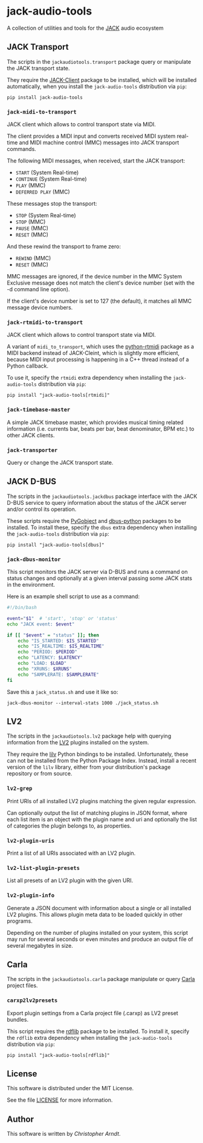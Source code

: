 # jack-audio-tools

A collection of utilities and tools for the [JACK] audio ecosystem


## JACK Transport

The scripts in the `jackaudiotools.transport` package query or manipulate the
JACK transport state.

They require the [JACK-Client] package to be installed, which will be installed
automatically, when you install the `jack-audio-tools` distribution via `pip`:

    pip install jack-audio-tools


### `jack-midi-to-transport`

JACK client which allows to control transport state via MIDI.

The client provides a MIDI input and converts received MIDI system real-time
and MIDI machine control (MMC) messages into JACK transport commands.

The following MIDI messages, when received, start the JACK transport:

* `START` (System Real-time)
* `CONTINUE` (System Real-time)
* `PLAY` (MMC)
* `DEFERRED PLAY` (MMC)

These messages stop the transport:

* `STOP` (System Real-time)
* `STOP` (MMC)
* `PAUSE` (MMC)
* `RESET` (MMC)

And these rewind the transport to frame zero:

* `REWIND` (MMC)
* `RESET` (MMC)

MMC messages are ignored, if the device number in the MMC System Exclusive
message does not match the client's device number (set with the -d command
line option).

If the client's device number is set to 127 (the default), it matches all
MMC message device numbers.


### `jack-rtmidi-to-transport`

JACK client which allows to control transport state via MIDI.

A variant of `midi_to_transport`, which uses the [python-rtmidi] package
as a MIDI backend instead of JACK-Cleint, which is slightly more efficient,
because MIDI input processing is happening in a C++ thread instead of a
Python callback.

To use it, specify the `rtmidi` extra dependency when installing the
`jack-audio-tools` distribution via `pip`:

    pip install "jack-audio-tools[rtmidi]"


### `jack-timebase-master`

A simple JACK timebase master, which provides  musical timing related
information (i.e. currents bar, beats per bar, beat denominator, BPM etc.)
to other JACK clients.


### `jack-transporter`

Query or change the JACK transport state.


## JACK D-BUS

The scripts in the `jackaudiotools.jackdbus` package interface with the JACK
D-BUS service to query information about the status of the JACK server and/or
control its operation.

These scripts require the [PyGobject]  and [dbus-python] packages to be
installed. To install these, specify the `dbus` extra dependency when
installing the `jack-audio-tools` distribution via `pip`:

    pip install "jack-audio-tools[dbus]"


### `jack-dbus-monitor`

This script monitors the JACK server via D-BUS and runs a command on status
changes and optionally at a given interval passing some JACK stats in the
environment.

Here is an example shell script to use as a command:

```bash
#!/bin/bash

event="$1"  # 'start', 'stop' or 'status'
echo "JACK event: $event"

if [[ "$event" = "status" ]]; then
    echo "IS_STARTED: $IS_STARTED"
    echo "IS_REALTIME: $IS_REALTIME"
    echo "PERIOD: $PERIOD"
    echo "LATENCY: $LATENCY"
    echo "LOAD: $LOAD"
    echo "XRUNS: $XRUNS"
    echo "SAMPLERATE: $SAMPLERATE"
fi
```

Save this a `jack_status.sh` and use it like so:

```console
jack-dbus-monitor --interval-stats 1000 ./jack_status.sh
```


## LV2

The scripts in the `jackaudiotools.lv2` package help with querying information
from the [LV2] plugins installed on the system.

They require the [lilv] Python bindings to be installed. Unfortunately, these
can not be installed from the Python Package Index. Instead, install a recent
version of the `lilv` library, either from your distribution's package
repository or from source.


### `lv2-grep`

Print URIs of all installed LV2 plugins matching the given regular expression.

Can optionally output the list of matching plugins in JSON format, where each
list item is an object with the plugin name and uri and optionally the list of
categories the plugin belongs to, as properties.


### `lv2-plugin-uris`

Print a list of all URIs associated with an LV2 plugin.


### `lv2-list-plugin-presets`

List all presets of an LV2 plugin with the given URI.


### `lv2-plugin-info`

Generate a JSON document with information about a single or all installed LV2
plugins. This allows plugin meta data to be loaded quickly in other programs.

Depending on the number of plugins installed on your system, this script may
run for several seconds or even minutes and produce an output file of several
megabytes in size.


## Carla

The scripts in the `jackaudiotools.carla` package manipulate or query [Carla]
project files.


### `carxp2lv2presets`

Export plugin settings from a Carla project file (.carxp) as LV2 preset bundles.

This script requires the [rdflib] package to be installed. To install it,
specify the `rdflib` extra dependency when installing the `jack-audio-tools`
distribution via `pip`:

    pip install "jack-audio-tools[rdflib]"


## License

This software is distributed under the MIT License.

See the file [LICENSE](./LICENSE) for more information.


## Author

This software is written by *Christopher Arndt*.


[carla]: https://kx.studio/Applications:Carla
[dbus-python]: https://pypi.org/project/dbus-python
[jack-client]: https://pypi.org/project/JACK-Client
[jack]: https://jackaudio.org/
[lilv]: http://drobilla.net/software/lilv
[lv2]: http://lv2plug.in/
[PyGObject]: https://pypi.org/project/PyGobject
[python-rtmidi]: https://pypi.org/project/python-rtmidi
[rdflib]: https://pypi.org/project/rdflib
